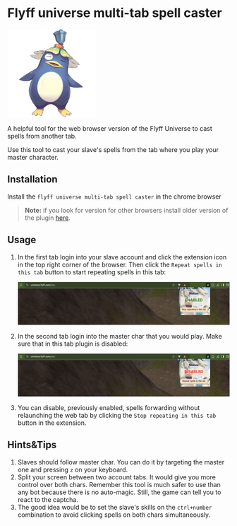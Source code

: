 # Flyff universe multi-tab spell caster

<img src="./assets/buffpang_1040x1040.png" alt="drawing" width="200"/>

A helpful tool for the web browser version of the Flyff Universe to cast spells from another tab.

Use this tool to cast your slave's spells from the tab where you play your master character.

## Installation

Install the `flyff universe multi-tab spell caster` in the chrome browser

>**Note:** if you look for version for other browsers install older version of the plugin [here](https://github.com/pPrecel/flyff-universe-multi-tab-spell-caster/blob/main/tampermonkey/README.md).

## Usage

1. In the first tab login into your slave account and click the extension icon in the top right corner of the browser. Then click the `Repeat spells in this tab` button to start repeating spells in this tab:

    ![enabled_popup](./assets/enabled_popup.png)

2. In the second tab login into the master char that you would play. Make sure that in this tab plugin is disabled:

    ![disabled_popup](./assets/disabled_popup.png)

3. You can disable, previously enabled, spells forwarding without relaunching the web tab by clicking the `Stop repeating in this tab` button in the extension.

## Hints&Tips

1. Slaves should follow master char. You can do it by targeting the master one and pressing `z` on your keyboard.
2. Split your screen between two account tabs. It would give you more control over both chars. Remember this tool is much safer to use than any bot because there is no auto-magic. Still, the game can tell you to react to the captcha.
3. The good idea would be to set the slave's skills on the `ctrl+number` combination to avoid clicking spells on both chars simultaneously.
